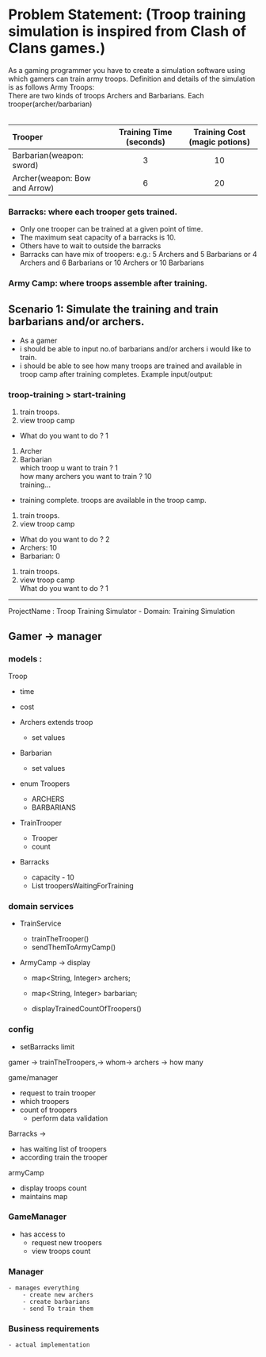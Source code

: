 
# Problem Statement: (Troop training simulation is inspired from Clash of Clans games.)
As a gaming programmer you have to create a simulation software using which gamers can train army troops. Definition and details of the simulation is as follows
Army Troops:  
There are two kinds of troops Archers and Barbarians. Each trooper(archer/barbarian)
<br /><br />

| Trooper                       | Training Time (seconds) | Training Cost (magic potions) |
|:------------------------------|:-----------------------:|:-----------------------------:|
| Barbarian(weapon: sword)      |            3            |              10               |
| Archer(weapon: Bow and Arrow) |            6            |              20               |

### Barracks: where each trooper gets trained.
- Only one trooper can be trained at a given point of time.
- The maximum seat capacity of a barracks is 10.
- Others have to wait to outside the barracks
- Barracks can have mix of troopers: e.g.: 5 Archers and 5 Barbarians or 4 Archers and 6 Barbarians or 10 Archers or 10 Barbarians 
### Army Camp: where troops assemble after training.
## Scenario 1: Simulate the training and train barbarians and/or archers.
- As a gamer 
- i should be able to input no.of barbarians and/or archers i would like to train. 
- i should be able to see how many troops are trained and available in troop camp after training completes. Example input/output:
### troop-training > start-training
1. train troops.  
2. view troop camp
- What do you want to do ? 1 <br />
1. Archer
2. Barbarian <br /> 
which troop u want to train ? 1 <br />
how many archers you want to train ? 10 <br />
 training...<br />
- training complete. troops are available in the troop camp. <br />
1. train troops. <br />
2. view troop camp  <br />
- What do you want to do ? 2 <br />
- Archers: 10 <br />
- Barbarian: 0 <br />
1. train troops. <br />
2. view troop camp <br />
What do you want to do ? 1 <br />
  

---------------------------------------------------------------------------

ProjectName : Troop Training Simulator -
Domain: Training Simulation

## Gamer -> manager

### models :
Troop
  - time
  - cost

- Archers extends troop 
   - set values
  
- Barbarian
   - set values 

- enum Troopers 
    - ARCHERS
    - BARBARIANS

- TrainTrooper
  - Trooper
  - count
  
- Barracks 
     - capacity - 10
     - List<Troop> troopersWaitingForTraining

### domain services

- TrainService 
  - trainTheTrooper()
  - sendThemToArmyCamp()

- ArmyCamp -> display 
  - map<String, Integer> archers;
  - map<String, Integer> barbarian;

   - displayTrainedCountOfTroopers() 

### config
  - setBarracks limit



gamer -> trainTheTroopers,-> whom-> archers -> how many


game/manager
  - request to train trooper
  - which troopers 
  - count of troopers
      - perform data validation

Barracks ->
  - has waiting list of troopers
  - according train the trooper 

armyCamp 
  - display troops count
  - maintains map 

### GameManager
  - has access to 
      - request new troopers
      - view troops count

### Manager 
    - manages everything
        - create new archers
        - create barbarians
        - send To train them

### Business requirements
    - actual implementation



